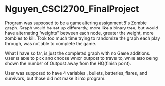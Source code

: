 # Nguyen_CSCI2700_FinalProject
Program was supposed to be a game altering assignment 8's Zombie graph.
Graph would be set up differently, more like a binary tree, but would have alternating "weights" between each node, greater the weight, more zombies to kill. Took too much  time trying to randomize the graph each play through, was not able to complete the game.

What I  have so far, is just the completed graph with no Game additions. User is able to pick and choose which outpost to travel to, while also being shown the number of Outpost  away from the HQ(finish point). 

User was supposed to have 4 variables ,  bullets, batteries, flares, and survivors, but those did not make it into program.
